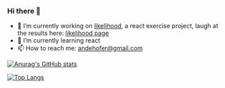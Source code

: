 ### Hi there 👋

- 🔭 I’m currently working on [likelihood](../../../likelihood), a react exercise project, laugh at the results here: [likelihood page](https://andehofer.github.io/likelihood)
- 🌱 I’m currently learning react
- 📫 How to reach me: andehofer@gmail.com


[![Anurag's GitHub stats](https://github-readme-stats.vercel.app/api?username=AndeHofer&count_private=true&show_icons=true&include_all_commits=true&theme=dark)](https://github.com/anuraghazra/github-readme-stats)

[![Top Langs](https://github-readme-stats.vercel.app/api/top-langs/?username=AndeHofer&count_private=true&show_icons=true&include_all_commits=true&theme=dark)](https://github.com/anuraghazra/github-readme-stats)


